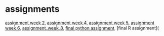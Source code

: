 # assignments
[assignment week 2](https://github.com/bramgroenewoud/assignments/blob/master/Assignment_week_2.ipynb),
[assignment week 4](https://github.com/bramgroenewoud/assignments/blob/master/Assignment_week_4.ipynb),
[assignment week 5](https://github.com/bramgroenewoud/assignments/blob/master/Assignment_week_5.ipynb),
[assignment week 6](https://github.com/bramgroenewoud/assignments/blob/master/Assignment_week_6.ipynb),
[assignment_week_8](https://github.com/bramgroenewoud/assignments/blob/master/assignment_week_8.ipynb),
[final python assignment](https://github.com/bramgroenewoud/assignments/blob/master/Final_Assignment_Python3.ipynb),
[final R assignment](
